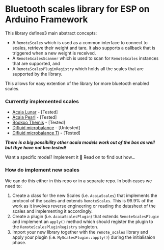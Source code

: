 # Bluetooth scales library for ESP on Arduino Framework

This library defines3 main abstract concepts:
* A `RemoteScales`  which is used as a common interface to connect to scales, retrieve their weight and tare. It also supports a callback that is triggered when a new weight is received. 
* A `RemoteScalesScanner` which is used to scan for `RemoteScales` instances that are supported, and
* A `RemoteScalesPluginRegistry` which holds all the scales that are supported by the library. 

This allows for easy extention of the library for more bluetooth enabled scales. 

### Currently implemented scales

* [Acaia Lunar](https://acaia.co/collections/coffee-scales/products/lunar_2021) - [Tested]
* [Acaia Pearl](https://acaia.co/collections/coffee-scales/products/pearl) - [Tested]
* [Bookoo Themis](https://bookoocoffee.com/shop/bookoo-mini-scale/?coupon=gaggiuino) - [Tested]
* [Difluid microbalance](https://digitizefluid.com/products/microbalance) - [Untested]
* [Difluid microbalance Ti](https://digitizefluid.com/collections/m-series/products/microbalance-ti) - [Tested]

*__There is a big possibility other acaia models work out of the box as well but thye have not ben tested!__*

Want a specific model? Implement it 🚀 Read on to find out how... 

### How do implement new scales

We can do this either in this repo or in a separate repo. In both cases we need to:
1. Create a class for the new Scales (i.e. `AcaiaScales`) that implements the protocol of the scales and extends `RemoteScales`. This is 99.9% of the work as it involves reverse engineering or reading the datasheet of the scales and implementing it accordingly. 
2. Create a plugin (i.e. `AcaiaScalesPlugin`) that extends `RemoteScalesPlugin` and implement an `apply()` method which should register the plugin to the `RemoteScalesPluginRegistry` singleton.
3. Import your new library together with the `remote_scales` library and apply your plugin (i.e. `MyScalesPlugin::apply()`) during the initialisaion phase. 

